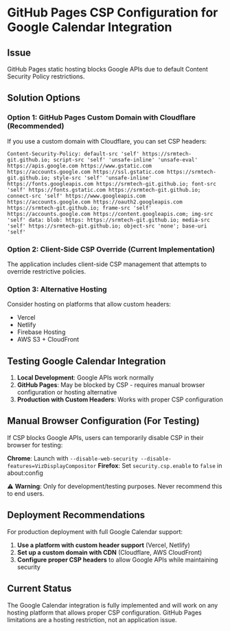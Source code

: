 # GitHub Pages CSP Configuration for Google Calendar Integration

## Issue
GitHub Pages static hosting blocks Google APIs due to default Content Security Policy restrictions.

## Solution Options

### Option 1: GitHub Pages Custom Domain with Cloudflare (Recommended)
If you use a custom domain with Cloudflare, you can set CSP headers:

```
Content-Security-Policy: default-src 'self' https://srmtech-git.github.io; script-src 'self' 'unsafe-inline' 'unsafe-eval' https://apis.google.com https://www.gstatic.com https://accounts.google.com https://ssl.gstatic.com https://srmtech-git.github.io; style-src 'self' 'unsafe-inline' https://fonts.googleapis.com https://srmtech-git.github.io; font-src 'self' https://fonts.gstatic.com https://srmtech-git.github.io; connect-src 'self' https://www.googleapis.com https://accounts.google.com https://oauth2.googleapis.com https://srmtech-git.github.io; frame-src 'self' https://accounts.google.com https://content.googleapis.com; img-src 'self' data: blob: https: https://srmtech-git.github.io; media-src 'self' https://srmtech-git.github.io; object-src 'none'; base-uri 'self'
```

### Option 2: Client-Side CSP Override (Current Implementation)
The application includes client-side CSP management that attempts to override restrictive policies.

### Option 3: Alternative Hosting
Consider hosting on platforms that allow custom headers:
- Vercel
- Netlify
- Firebase Hosting
- AWS S3 + CloudFront

## Testing Google Calendar Integration

1. **Local Development**: Google APIs work normally
2. **GitHub Pages**: May be blocked by CSP - requires manual browser configuration or hosting alternative
3. **Production with Custom Headers**: Works with proper CSP configuration

## Manual Browser Configuration (For Testing)
If CSP blocks Google APIs, users can temporarily disable CSP in their browser for testing:

**Chrome**: Launch with `--disable-web-security --disable-features=VizDisplayCompositor`
**Firefox**: Set `security.csp.enable` to `false` in about:config

⚠️ **Warning**: Only for development/testing purposes. Never recommend this to end users.

## Deployment Recommendations

For production deployment with full Google Calendar support:

1. **Use a platform with custom header support** (Vercel, Netlify)
2. **Set up a custom domain with CDN** (Cloudflare, AWS CloudFront)
3. **Configure proper CSP headers** to allow Google APIs while maintaining security

## Current Status

The Google Calendar integration is fully implemented and will work on any hosting platform that allows proper CSP configuration. GitHub Pages limitations are a hosting restriction, not an application issue.